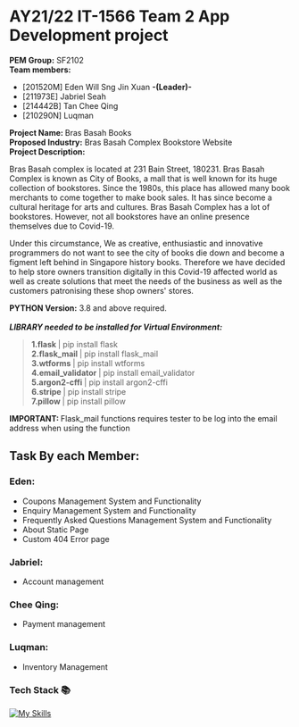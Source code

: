 # AY21/22 IT-1566 Team 2 App Development project
<b> PEM Group:</b> SF2102 <br/>
<b> Team members:</b>  <br /> 

- [201520M]  Eden Will Sng Jin Xuan <b> -(Leader)- </b>
- [211973E]  Jabriel Seah 
- [214442B]  Tan Chee Qing
- [210290N]  Luqman

<b> Project Name: </b> Bras Basah Books <br />
<b> Proposed Industry:</b> Bras Basah Complex Bookstore Website <br />
<b> Project Description: </b> <br />

Bras Basah complex is located at 231 Bain Street, 180231. 
Bras Basah Complex is known as City of Books, a mall that is well known for its huge collection of bookstores. Since the 1980s, this place has allowed many book merchants to come together to make book sales. It has since become a cultural heritage for arts and cultures. 
Bras Basah Complex has a lot of bookstores. However, not all bookstores have an online presence themselves due to Covid-19. 

Under this circumstance, We as creative, enthusiastic and innovative programmers do not want to see the city of books die down and become a figment left behind in Singapore history books. Therefore we have decided to help store owners transition digitally in this Covid-19 affected world as well as create solutions that meet the needs of the business as well as the customers patronising these shop owners' stores.

<b>PYTHON Version:</b> 3.8 and above required. <br/>
<br/>
<b><i> LIBRARY needed to be installed for Virtual Environment: </i></b> <br /> 
> <b> 1.flask </b> | pip install flask<br /> 
> <b> 2.flask_mail </b> | pip install flask_mail <br />
> <b> 3.wtforms </b> | pip install wtforms <br />
> <b> 4.email_validator </b> | pip install email_validator <br />
> <b> 5.argon2-cffi  </b> | pip install argon2-cffi <br />
> <b> 6.stripe </b> | pip install stripe <br />
> <b>7.pillow </b> | pip install pillow <br/>

<b> IMPORTANT: </b>
Flask_mail functions requires tester to be log into the email address when using the function

## Task By each Member: <br/>
### Eden: <br/>
- Coupons Management System and Functionality
- Enquiry Management System and Functionality
- Frequently Asked Questions Management System and Functionality
- About Static Page
- Custom 404 Error page


### Jabriel: <br/>
- Account management


### Chee Qing: <br/>
- Payment management


### Luqman: <br/>
- Inventory Management


### Tech Stack 📚
[![My Skills](https://skillicons.dev/icons?i=js,html,css,python,flask,bootstrap,&theme=light)](https://skillicons.dev)

